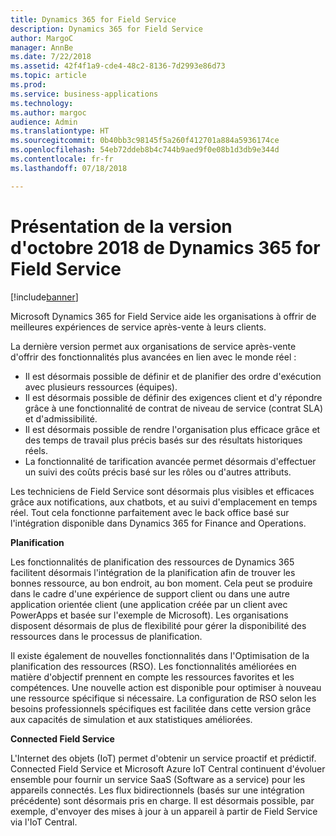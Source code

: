 ```yaml
---
title: Dynamics 365 for Field Service
description: Dynamics 365 for Field Service
author: MargoC
manager: AnnBe
ms.date: 7/22/2018
ms.assetid: 42f4f1a9-cde4-48c2-8136-7d2993e86d73
ms.topic: article
ms.prod: 
ms.service: business-applications
ms.technology: 
ms.author: margoc
audience: Admin
ms.translationtype: HT
ms.sourcegitcommit: 0b40bb3c98145f5a260f412701a884a5936174ce
ms.openlocfilehash: 54eb72ddeb8b4c744b9aed9f0e08b1d3db9e344d
ms.contentlocale: fr-fr
ms.lasthandoff: 07/18/2018

---
```


#  <a name="overview-of-dynamics-365-for-field-service-october-18-release"></a>Présentation de la version d'octobre 2018 de Dynamics 365 for Field Service

[!include[banner](../../../includes/banner.md)]

Microsoft Dynamics 365 for Field Service aide les organisations à offrir de meilleures expériences de service après-vente à leurs clients.

La dernière version permet aux organisations de service après-vente d'offrir des fonctionnalités plus avancées en lien avec le monde réel : 

- Il est désormais possible de définir et de planifier des ordre d'exécution avec plusieurs ressources (équipes). 
- Il est désormais possible de définir des exigences client et d'y répondre grâce à une fonctionnalité de contrat de niveau de service (contrat SLA) et d'admissibilité. 
- Il est désormais possible de rendre l'organisation plus efficace grâce et des temps de travail plus précis basés sur des résultats historiques réels. 
- La fonctionnalité de tarification avancée permet désormais d'effectuer un suivi des coûts précis basé sur les rôles ou d'autres attributs. 

Les techniciens de Field Service sont désormais plus visibles et efficaces grâce aux notifications, aux chatbots, et au suivi d'emplacement en temps réel. Tout cela fonctionne parfaitement avec le back office basé sur l'intégration disponible dans Dynamics 365 for Finance and Operations.

**Planification**

Les fonctionnalités de planification des ressources de Dynamics 365 facilitent désormais l'intégration de la planification afin de trouver les bonnes ressource, au bon endroit, au bon moment. Cela peut se produire dans le cadre d'une expérience de support client ou dans une autre application orientée client (une application créée par un client avec PowerApps et basée sur l'exemple de Microsoft). Les organisations disposent désormais de plus de flexibilité pour gérer la disponibilité des ressources dans le processus de planification.

Il existe également de nouvelles fonctionnalités dans l'Optimisation de la planification des ressources (RSO). Les fonctionnalités améliorées en matière d'objectif prennent en compte les ressources favorites et les compétences. Une nouvelle action est disponible pour optimiser à nouveau une ressource spécifique si nécessaire. La configuration de RSO selon les besoins professionnels spécifiques est facilitée dans cette version grâce aux capacités de simulation et aux statistiques améliorées.

**Connected Field Service**

L'Internet des objets (IoT) permet d'obtenir un service proactif et prédictif. Connected Field Service et Microsoft Azure IoT Central continuent d'évoluer ensemble pour fournir un service SaaS (Software as a service) pour les appareils connectés. Les flux bidirectionnels (basés sur une intégration précédente) sont désormais pris en charge. Il est désormais possible, par exemple, d'envoyer des mises à jour à un appareil à partir de Field Service via l'IoT Central. 




